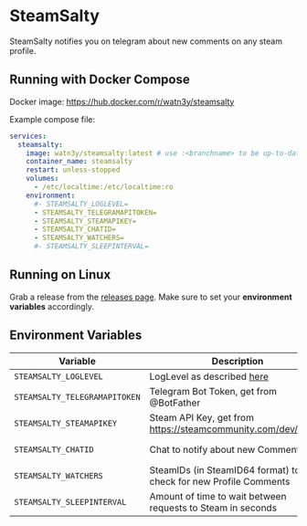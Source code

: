 # SteamSalty
SteamSalty notifies you on telegram about new comments on any steam profile.

## Running with Docker Compose

Docker image: https://hub.docker.com/r/watn3y/steamsalty

Example compose file:

```yaml
services:
  steamsalty:
    image: watn3y/steamsalty:latest # use :<branchname> to be up-to-date with any branch 
    container_name: steamsalty
    restart: unless-stopped
    volumes:
      - /etc/localtime:/etc/localtime:ro
    environment:
      #- STEAMSALTY_LOGLEVEL=
      - STEAMSALTY_TELEGRAMAPITOKEN=
      - STEAMSALTY_STEAMAPIKEY=
      - STEAMSALTY_CHATID=
      - STEAMSALTY_WATCHERS=
      #- STEAMSALTY_SLEEPINTERVAL=
```

## Running on Linux

Grab a release from the [releases page](https://github.com/watn3y/steamsalty/releases). Make sure to set your **environment variables** accordingly.

## Environment Variables

| Variable                      | Description                                                                                                          | Default            |
| ----------------------------- | -------------------------------------------------------------------------------------------------------------------- | ------------------ |
| `STEAMSALTY_LOGLEVEL`         | LogLevel as described [here](https://pkg.go.dev/github.com/rs/zerolog@v1.33.0#readme-simple-leveled-logging-example) | 1 (Info)           |
| `STEAMSALTY_TELEGRAMAPITOKEN` | Telegram Bot Token, get from @BotFather                                                                              | None, **required** |
| `STEAMSALTY_STEAMAPIKEY`      | Steam API Key, get from https://steamcommunity.com/dev/apikey                                                        | None, **required** |
| `STEAMSALTY_CHATID`           | Chat to notify about new Comments                                                                                    | None, **required** |
| `STEAMSALTY_WATCHERS`         | SteamIDs (in SteamID64 format) to check for new Profile Comments                                                     | None, **required** |
| `STEAMSALTY_SLEEPINTERVAL`    | Amount of time to wait between requests to Steam in seconds                                                          | 60                 |
